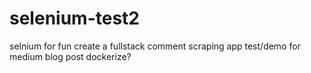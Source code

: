 # selenium-test2

selnium for fun
create a fullstack comment scraping app
test/demo for medium blog post
dockerize?